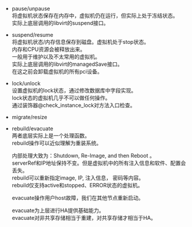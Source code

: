 + pause/unpause  
将虚拟机状态保存在内存中，虚拟机仍在运行，但实际上处于冻结状态。  
实际上底层调用的libvirt的suspend接口。  


+ suspend/resume  
将虚拟机状态/内存信息保存到磁盘。虚拟机处于stop状态。  
内存和CPU资源会被释放出来。  
一般用于维护以及不太常用的虚拟机。  
实际上底层调用的libvirt的managedSave接口。  
在这之前会卸载虚拟机的所有pci设备。  


+ lock/unlock  
设置虚拟机的lock状态，通过修改数据库中字段实现。  
lock状态的虚拟机几乎不可以做任何操作。  
通过装饰器@check_instance_lock对方法入口检查。  


+ migrate/resize



+ rebuild/evacuate    
  两者底层实际上是一个处理函数。  
  rebuild操作可以近似理解为重装系统。  
  
  内部处理大致为：Shutdown, Re-Image, and then Reboot 。   
  serverRef和IP地址保持不变。但是虚拟机中的所有注入信息和软件、配置会丢失。  
  rebuild可以重新指定image, IP, 注入信息， 密码等内容。  
  rebuild仅支持active和stopped、ERROR状态的虚拟机。  

  evacuate操作用户host故障，我们在其他节点重新启动。  

  evacuate为上层进行HA提供基础能力。  
  evacuate对非共享存储相当于重建，对共享存储才相当于HA。


